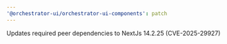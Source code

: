 ```yaml
---
'@orchestrator-ui/orchestrator-ui-components': patch
---
```


Updates required peer dependencies to NextJs 14.2.25 (CVE-2025-29927)
